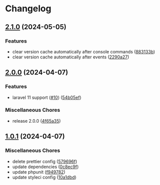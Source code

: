 # Changelog

## [2.1.0](https://github.com/audunru/version-warning/compare/v2.0.0...v2.1.0) (2024-05-05)


### Features

* clear version cache automatically after console commands ([883133b](https://github.com/audunru/version-warning/commit/883133b3066f117e362d407d4583ae1e9a511170))
* clear version cache automatically after events ([2290a27](https://github.com/audunru/version-warning/commit/2290a27829f62182c138decb0898b670924aff6f))

## [2.0.0](https://github.com/audunru/version-warning/compare/v1.0.1...v2.0.0) (2024-04-07)


### Features

* laravel 11 support ([#10](https://github.com/audunru/version-warning/issues/10)) ([54b05ef](https://github.com/audunru/version-warning/commit/54b05ef06930dc180444b25da815e74d0841b46d))


### Miscellaneous Chores

* release 2.0.0 ([4f65a35](https://github.com/audunru/version-warning/commit/4f65a35a17565571073e9d053e7987d4b2f722f0))

## [1.0.1](https://github.com/audunru/version-warning/compare/v1.0.0...v1.0.1) (2024-04-07)


### Miscellaneous Chores

* delete prettier config ([579696f](https://github.com/audunru/version-warning/commit/579696f60040236ba15a0759b3368f8d2ede211a))
* update dependencies ([0c8ec9f](https://github.com/audunru/version-warning/commit/0c8ec9f72a706b57e816b2096493d8181e37652f))
* update phpunit ([f949782](https://github.com/audunru/version-warning/commit/f9497820aa8a79f55c6aaf247a13da32212a6781))
* update styleci config ([10a1dbd](https://github.com/audunru/version-warning/commit/10a1dbd96549907defb95bb02bf25a1a2b85d5f7))

